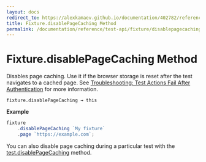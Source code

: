```yaml
---
layout: docs
redirect_to: https://alexkamaev.github.io/documentation/402782/reference/test-api/fixture/disablepagecaching
title: Fixture.disablePageCaching Method
permalink: /documentation/reference/test-api/fixture/disablepagecaching.html
---
```

# Fixture.disablePageCaching Method

Disables page caching. Use it if the browser storage is reset after the test navigates to a cached page. See [Troubleshooting: Test Actions Fail After Authentication](../../../guides/advanced-guides/authentication.md#test-actions-fail-after-authentication) for more information.

```text
fixture.disablePageCaching → this
```

**Example**

```js
fixture
    .disablePageCaching `My fixture`
    .page `https://example.com`;
```

You can also disable page caching during a particular test with the [test.disablePageCaching](../test/disablepagecaching.md) method.
